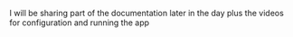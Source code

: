 I will be sharing part of the documentation later in the day plus the videos for configuration and running the app
